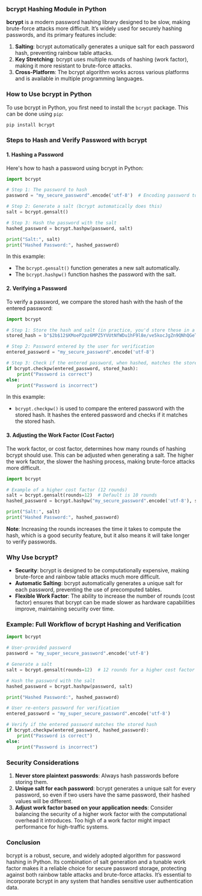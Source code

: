 ### **bcrypt Hashing Module in Python**

**bcrypt** is a modern password hashing library designed to be slow, making brute-force attacks more difficult. It’s widely used for securely hashing passwords, and its primary features include:

1. **Salting**: bcrypt automatically generates a unique salt for each password hash, preventing rainbow table attacks.
2. **Key Stretching**: bcrypt uses multiple rounds of hashing (work factor), making it more resistant to brute-force attacks.
3. **Cross-Platform**: The bcrypt algorithm works across various platforms and is available in multiple programming languages.

### **How to Use bcrypt in Python**

To use bcrypt in Python, you first need to install the `bcrypt` package. This can be done using `pip`:

```bash
pip install bcrypt
```

### **Steps to Hash and Verify Password with bcrypt**

#### **1. Hashing a Password**

Here's how to hash a password using bcrypt in Python:

```python
import bcrypt

# Step 1: The password to hash
password = "my_secure_password".encode('utf-8')  # Encoding password to bytes

# Step 2: Generate a salt (bcrypt automatically does this)
salt = bcrypt.gensalt()

# Step 3: Hash the password with the salt
hashed_password = bcrypt.hashpw(password, salt)

print("Salt:", salt)
print("Hashed Password:", hashed_password)
```

In this example:
- The `bcrypt.gensalt()` function generates a new salt automatically.
- The `bcrypt.hashpw()` function hashes the password with the salt.

#### **2. Verifying a Password**

To verify a password, we compare the stored hash with the hash of the entered password:

```python
import bcrypt

# Step 1: Store the hash and salt (in practice, you'd store these in a database)
stored_hash = b"$2b$12$KMoeP2pz6MPZ5YVUtNfWDu1hF9l8e/ve5kocJgZn9QNhQGeT3mrOe"  # Example bcrypt hash

# Step 2: Password entered by the user for verification
entered_password = "my_secure_password".encode('utf-8')

# Step 3: Check if the entered password, when hashed, matches the stored hash
if bcrypt.checkpw(entered_password, stored_hash):
    print("Password is correct")
else:
    print("Password is incorrect")
```

In this example:
- `bcrypt.checkpw()` is used to compare the entered password with the stored hash. It hashes the entered password and checks if it matches the stored hash.

#### **3. Adjusting the Work Factor (Cost Factor)**

The work factor, or cost factor, determines how many rounds of hashing bcrypt should use. This can be adjusted when generating a salt. The higher the work factor, the slower the hashing process, making brute-force attacks more difficult.

```python
import bcrypt

# Example of a higher cost factor (12 rounds)
salt = bcrypt.gensalt(rounds=12)  # Default is 10 rounds
hashed_password = bcrypt.hashpw("my_secure_password".encode('utf-8'), salt)

print("Salt:", salt)
print("Hashed Password:", hashed_password)
```

**Note**: Increasing the rounds increases the time it takes to compute the hash, which is a good security feature, but it also means it will take longer to verify passwords.

### **Why Use bcrypt?**

- **Security**: bcrypt is designed to be computationally expensive, making brute-force and rainbow table attacks much more difficult.
- **Automatic Salting**: bcrypt automatically generates a unique salt for each password, preventing the use of precomputed tables.
- **Flexible Work Factor**: The ability to increase the number of rounds (cost factor) ensures that bcrypt can be made slower as hardware capabilities improve, maintaining security over time.

### **Example: Full Workflow of bcrypt Hashing and Verification**

```python
import bcrypt

# User-provided password
password = "my_super_secure_password".encode('utf-8')

# Generate a salt
salt = bcrypt.gensalt(rounds=12)  # 12 rounds for a higher cost factor

# Hash the password with the salt
hashed_password = bcrypt.hashpw(password, salt)

print("Hashed Password:", hashed_password)

# User re-enters password for verification
entered_password = "my_super_secure_password".encode('utf-8')

# Verify if the entered password matches the stored hash
if bcrypt.checkpw(entered_password, hashed_password):
    print("Password is correct")
else:
    print("Password is incorrect")
```

### **Security Considerations**

1. **Never store plaintext passwords**: Always hash passwords before storing them.
2. **Unique salt for each password**: bcrypt generates a unique salt for every password, so even if two users have the same password, their hashed values will be different.
3. **Adjust work factor based on your application needs**: Consider balancing the security of a higher work factor with the computational overhead it introduces. Too high of a work factor might impact performance for high-traffic systems.

### **Conclusion**

bcrypt is a robust, secure, and widely adopted algorithm for password hashing in Python. Its combination of salt generation and a tunable work factor makes it a reliable choice for secure password storage, protecting against both rainbow table attacks and brute-force attacks. It’s essential to incorporate bcrypt in any system that handles sensitive user authentication data.
